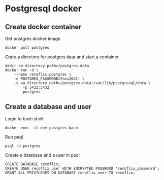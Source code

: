 # Postgresql docker
## Create docker container
Get postgres docker image.
```
docker pull postgres
```

Crate a directory for postgres data and start a container
```
mkdir <a directory path>/postgres-data
docker run -d \
	--name recoflix-postgres \
	-e POSTGRES_PASSWORD=Pass2021! \
	-v <a directory path>/postgres-data:/var/lib/postgresql/data \
        -p 5432:5432
        postgres
```

## Create a database and user
Login to bash shell
```
docker exec -it dev-postgres bash
```
Run psql
```
psql -U postgres
```

Create a database and a user in psql
```
CREATE DATABASE recoflix;
CREATE USER recoflix_user WITH ENCRYPTED PASSWORD 'recoflix_password';
GRANT ALL PRIVILEGES ON DATABASE recoflix_user TO recoflix;
```
